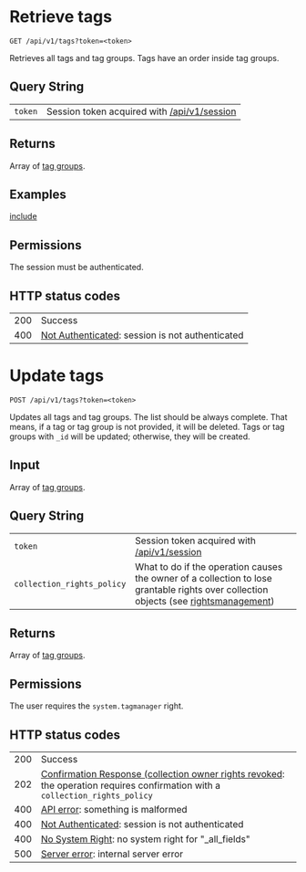 # Retrieve tags

    GET /api/v1/tags?token=<token>

Retrieves all tags and tag groups. Tags have an order inside tag groups.

## Query String

|   |   |
|---|---|
| `token` | Session token acquired with [/api/v1/session](/technical/api/session/session.md) |

## Returns

Array of [tag groups](/technical/types/tag/tag.md#taggroup).

## Examples


[include](./get.json)


## Permissions

The session must be authenticated.

## HTTP status codes

|   |   |
|---|---|
| 200 | Success |
| 400 | [Not Authenticated](/technical/errors/errors.md#not_authenticated): session is not authenticated |





# Update tags

    POST /api/v1/tags?token=<token>

Updates all tags and tag groups. The list should be always complete. That means, if a tag or tag group
is not provided, it will be deleted. Tags or tag groups with `_id` will be updated; otherwise, they will
be created.

## Input

Array of [tag groups](/technical/types/tag/tag.md#taggroup).

## Query String

|   |   |
|---|---|
| `token` | Session token acquired with [/api/v1/session](/technical/api/session/session.md) |
| `collection_rights_policy` | What to do if the operation causes the owner of a collection to lose grantable rights over collection objects (see [rightsmanagement](/technical/rightsmanagement/rightsmanagement.md#collection_rights_policy)) |

## Returns

Array of [tag groups](/technical/types/tag/tag.md#taggroup).

## Permissions

The user requires the `system.tagmanager` right.

## HTTP status codes

|   |   |
|---|---|
| 200 | Success |
| 202 | [Confirmation Response (collection owner rights revoked](/technical/confirmation/confirmation.md#corr): the operation requires confirmation with a `collection_rights_policy` |
| 400 | [API error](/technical/errors/errors.md#api_error): something is malformed |
| 400 | [Not Authenticated](/technical/errors/errors.md#not_authenticated): session is not authenticated |
| 400 | [No System Right](/technical/errors/errors.md#no_system_right): no system right for "\_all\_fields" |
| 500 | [Server error](/technical/errors/errors.md#server_error): internal server error |
